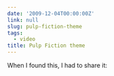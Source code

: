 ```yaml
---
date: '2009-12-04T00:00:00Z'
link: null
slug: pulp-fiction-theme
tags:
  - video
title: Pulp Fiction theme
---
```


When I found this, I had to share it:
